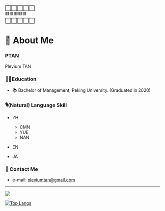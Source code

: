 ⬜️⬜️⬜️⬜️⬜️  
🟥🟥🟥🟥🟥  
⬜️⬜️⬜️⬜️⬜️  
# 👋 About Me
### PTAN 
Plevium TAN

### 👨‍🎓Education
* 📚 Bachelor of Management, Peking University. (Graduated in 2020)

### 🎙(Natural) Language Skill 
* ZH
  * CMN
  * YUE
  * NAN

* EN
* JA

### 📧 Contact Me
* e-mail: pleviumtan@gmail.com

------------------------------

[![](https://github-readme-stats.vercel.app/api?bg_color=151515&text_color=9f9f9f&icon_color=79ff97&title_color=fff&username=pleviumtan&show_icons=true&count_private=true)](https://github-readme-stats.vercel.app/api?bg_color=151515&text_color=9f9f9f&icon_color=79ff97&title_color=fff&username=pleviumtan&show_icons=true&count_private=true)  

[![Top Langs](https://github-readme-stats.vercel.app/api/top-langs/?username=pleviumtan&layout=compact&hide=html,css)](https://github-readme-stats.vercel.app/api/top-langs/?username=pleviumtan&layout=compact&hide=html,css)
